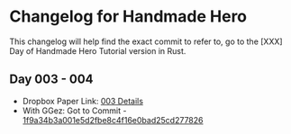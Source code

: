 # Changelog for Handmade Hero

This changelog will help find the exact commit to refer to,
go to the [XXX] Day of Handmade Hero Tutorial version in Rust.

## Day 003 - 004

* Dropbox Paper Link: [003 Details](https://paper.dropbox.com/doc/Day-003--AxT0kEWPpfvP4tNLnK7cze8LAQ-R6q8Zl4FC2qDNkCqzjv9y)
* With GGez: Got to Commit - [1f9a34b3a001e5d2fbe8c4f16e0bad25cd277826](https://github.com/Shub1427/handmade-hero-rs/tree/1f9a34b3a001e5d2fbe8c4f16e0bad25cd277826)
